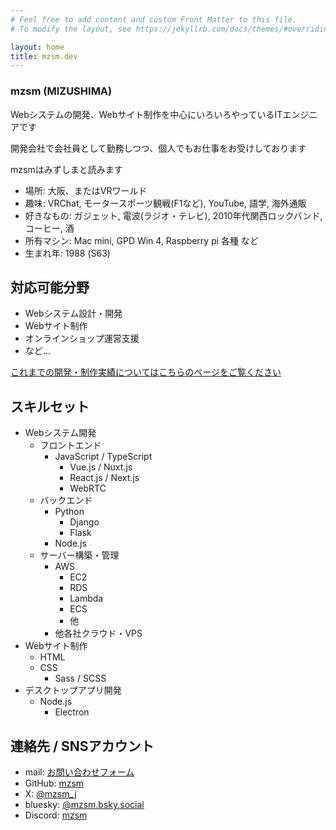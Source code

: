 ```yaml
---
# Feel free to add content and custom Front Matter to this file.
# To modify the layout, see https://jekyllrb.com/docs/themes/#overriding-theme-defaults

layout: home
title: mzsm.dev
---
```


### mzsm (MIZUSHIMA)

Webシステムの開発、Webサイト制作を中心にいろいろやっているITエンジニアです

開発会社で会社員として勤務しつつ、個人でもお仕事をお受けしております

mzsmはみずしまと読みます

* <i class="fa-solid fa-map-location-dot fa-lg"></i> 場所: 大阪、またはVRワールド
* <i class="fa-solid fa-thumbs-up fa-lg"></i> 趣味: VRChat, モータースポーツ観戦(F1など), YouTube, 語学, 海外通販
* <i class="fa-solid fa-heart fa-lg"></i> 好きなもの: ガジェット, 電波(ラジオ・テレビ), 2010年代関西ロックバンド, コーヒー, 酒
* <i class="fa-solid fa-computer fa-lg"></i> 所有マシン: Mac mini, GPD Win 4, Raspberry pi 各種 など
* <i class="fa-solid fa-cake-candles fa-lg"></i> 生まれ年: 1988 (S63)

## 対応可能分野

* Webシステム設計・開発
* Webサイト制作
* オンラインショップ運営支援
* など…

[これまでの開発・制作実績についてはこちらのページをご覧ください](works-dev.md)

## スキルセット

* Webシステム開発
  * フロントエンド
    * JavaScript / TypeScript
      * Vue.js / Nuxt.js
      * React.js / Next.js
      * WebRTC
  * バックエンド
    * Python
      * Django
      * Flask
    * Node.js
  * サーバー構築・管理
    * AWS
      * EC2
      * RDS
      * Lambda
      * ECS
      * 他
    * 他各社クラウド・VPS
* Webサイト制作
  * HTML
  * CSS
    * Sass / SCSS
* デスクトップアプリ開発
  * Node.js
    * Electron

## 連絡先 / SNSアカウント

* <i class="fa-solid fa-envelope fa-lg"></i> mail: [お問い合わせフォーム](https://forms.gle/Ud6wYjPPsMrTSgHq9)
* <i class="fa-brands fa-github fa-lg"></i> GitHub: [mzsm](https://github.com/mzsm)
* <i class="fa-brands fa-x-twitter fa-lg"></i> X: [@mzsm_j](https://x.com/mzsm_j)
* <i class="fa-brands fa-bluesky fa-lg"></i> bluesky: [@mzsm.bsky.social](https://bsky.app/profile/mzsm.bsky.social)
* <i class="fa-brands fa-discord fa-lg"></i> Discord: [mzsm](https://discordapp.com/users/353172060307980298)